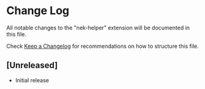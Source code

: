 # Change Log
All notable changes to the "nek-helper" extension will be documented in this file.

Check [Keep a Changelog](http://keepachangelog.com/) for recommendations on how to structure this file.

## [Unreleased]
- Initial release